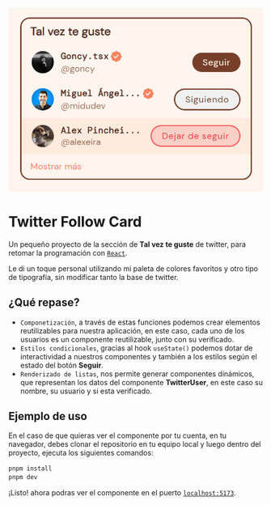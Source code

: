 ![Twitter Follow Card](./public/tw-follow-card.png)

# Twitter Follow Card

Un pequeño proyecto de la sección de **Tal vez te guste** de twitter, para retomar la programación con [`React`](https://es.react.dev/).

Le di un toque personal utilizando mi paleta de colores favoritos y otro tipo de tipografía, sin modificar tanto la base de twitter.

## ¿Qué repase?

- `Componetización`, a través de estas funciones podemos crear elementos reutilizables para nuestra aplicación, en este caso, cada uno de los usuarios es un componente reutilizable, junto con su verificado.
- `Estilos condicionales`, gracias al hook `useState()` podemos dotar de interactividad a nuestros componentes y también a los estilos según el estado del botón **Seguir**.
- `Renderizado de listas`, nos permite generar componentes dinámicos, que representan los datos del componente **TwitterUser**, en este caso su nombre, su usuario y si  esta verificado.

## Ejemplo de uso

En el caso de que quieras ver el componente por tu cuenta, en tu navegador, debes clonar el repositorio en tu equipo local y luego dentro del proyecto, ejecuta los siguientes comandos:

```sh
pnpm install 
pnpm dev
```

¡Listo! ahora podras ver el componente en el puerto [`localhost:5173`](http://localhost:5173/).
